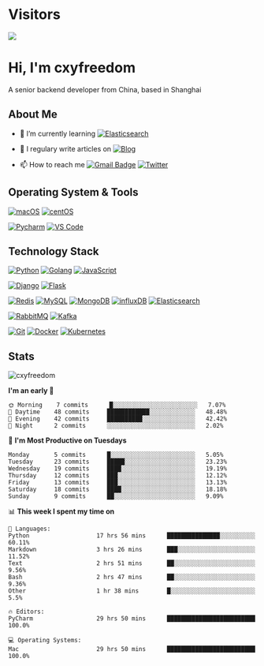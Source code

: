# Visitors

[![](https://el-psy-congroo-counter.glitch.me/count.svg)](https://glitch.com/~el-psy-congroo-counter)

# Hi, I'm cxyfreedom

A senior backend developer from China, based in Shanghai

## About Me

- 🌱 I’m currently learning [![Elasticsearch](https://img.shields.io/badge/-Elasticsearch-005571?style=for-the-badge&logo=Elasticsearch&logoColor=ffffff)](https://www.elastic.co/)

- 📝 I regulary write articles on [![Blog](https://img.shields.io/badge/-reishin.me-FF4088?style=for-the-badge&logo=Hugo&logoColor=ffffff)](https://reishin.me)

- 📫 How to reach me [![Gmail Badge](https://img.shields.io/badge/-gmail-c14438?style=for-the-badge&logo=Gmail&logoColor=ffffff)](mailto:cxydfreedom@gmail.com) [![Twitter](https://img.shields.io/badge/twitter-1DA1F2.svg?style=for-the-badge&logo=twitter&logoColor=ffffff)](https://twitter.com/cxyfreedom)

## Operating System & Tools

[![macOS](https://img.shields.io/badge/macOS-Mojave-292e33?style=flat-square&logo=apple&logoColor=ffffff)](https://www.apple.com/macos/mojave/)
[![centOS](https://img.shields.io/badge/CentOS-7.0-blue?style=flat-square&logo=CentOS&logoColor=262577)](https://www.centos.org/)

[![Pycharm](https://img.shields.io/badge/IDE-PyCharm-yellow?style=flat-square&logo=JetBrains)](https://www.jetbrains.com/pycharm/)
[![VS Code](https://img.shields.io/badge/IDE-VSCode-%23007ACC?style=flat-square&logo=Visual-studio-code)](https://code.visualstudio.com/)

## Technology Stack

[![Python](https://img.shields.io/badge/-Python-3776AB?style=flat-square&logo=python&logoColor=ffffff)](https://www.python.org/)
[![Golang](https://img.shields.io/badge/-Golang-00ADD8?style=flat-square&logo=go&logoColor=ffffff)](https://golang.org/)
[![JavaScript](https://img.shields.io/badge/-JavaScript-%23F7DF1C?style=flat-square&logo=javascript&logoColor=000000&labelColor=%23F7DF1C&color=%23FFCE5A)](https://www.javascript.com/)

[![Django](https://img.shields.io/badge/-Django-092E20?style=flat-square&logo=Django&logoColor=ffffff)](https://www.djangoproject.com/)
[![Flask](https://img.shields.io/badge/-Flask-000000?style=flat-square&logo=Flask&logoColor=ffffff)](https://flask.palletsprojects.com/)

[![Redis](https://img.shields.io/badge/-Redis-DC382D?style=flat-square&logo=Redis&logoColor=ffffff)](https://redis.io/)
[![MySQL](https://img.shields.io/badge/-MySQL-4479A1?style=flat-square&logo=MySQL&logoColor=ffffff)](https://www.mysql.com/)
[![MongoDB](https://img.shields.io/badge/-MongoDB-47A248?style=flat-square&logo=MongoDB&logoColor=ffffff)](https://www.mongodb.com/)
[![influxDB](https://img.shields.io/badge/-influxDB-22ADF6?style=flat-square&logo=influxDB&logoColor=ffffff)](https://www.influxdata.com/)
[![Elasticsearch](https://img.shields.io/badge/-Elasticsearch-005571?style=flat-square&logo=Elasticsearch&logoColor=ffffff)](https://www.elastic.co/)

[![RabbitMQ](https://img.shields.io/badge/-RabbitMQ-FF6600?style=flat-square&logo=RabbitMQ&logoColor=ffffff)](https://www.rabbitmq.com/)
[![Kafka](https://img.shields.io/badge/-Kafka-000000?style=flat-square&logo=Apache%20kafka&logoColor=ffffff)](https://kafka.apache.org/)

[![Git](https://img.shields.io/badge/-Git-%23F05032?style=flat-square&logo=git&logoColor=%23ffffff)](https://git-scm.com/)
[![Docker](https://img.shields.io/badge/-Docker-2496ED?style=flat-square&logo=docker&logoColor=ffffff)](https://www.docker.com/)
[![Kubernetes](https://img.shields.io/badge/-Kubernetes-326CE5?style=flat-square&logo=Kubernetes&logoColor=ffffff)](https://kubernetes.io/)

## Stats

<p><img src="https://github-readme-stats.vercel.app/api?username=cxyfreedom&show_icons=true&theme=dracula" alt="cxyfreedom" /></p>

<!--START_SECTION:waka-->
**I'm an early 🐤** 

```text
🌞 Morning    7 commits      █░░░░░░░░░░░░░░░░░░░░░░░░   7.07% 
🌆 Daytime    48 commits     ████████████░░░░░░░░░░░░░   48.48% 
🌃 Evening    42 commits     ██████████░░░░░░░░░░░░░░░   42.42% 
🌙 Night      2 commits      ░░░░░░░░░░░░░░░░░░░░░░░░░   2.02%

```
📅 **I'm Most Productive on Tuesdays** 

```text
Monday       5 commits      █░░░░░░░░░░░░░░░░░░░░░░░░   5.05% 
Tuesday      23 commits     █████░░░░░░░░░░░░░░░░░░░░   23.23% 
Wednesday    19 commits     ████░░░░░░░░░░░░░░░░░░░░░   19.19% 
Thursday     12 commits     ███░░░░░░░░░░░░░░░░░░░░░░   12.12% 
Friday       13 commits     ███░░░░░░░░░░░░░░░░░░░░░░   13.13% 
Saturday     18 commits     ████░░░░░░░░░░░░░░░░░░░░░   18.18% 
Sunday       9 commits      ██░░░░░░░░░░░░░░░░░░░░░░░   9.09%

```


📊 **This week I spent my time on** 

```text
💬 Languages: 
Python                   17 hrs 56 mins      ███████████████░░░░░░░░░░   60.11% 
Markdown                 3 hrs 26 mins       ███░░░░░░░░░░░░░░░░░░░░░░   11.52% 
Text                     2 hrs 51 mins       ██░░░░░░░░░░░░░░░░░░░░░░░   9.56% 
Bash                     2 hrs 47 mins       ██░░░░░░░░░░░░░░░░░░░░░░░   9.36% 
Other                    1 hr 38 mins        █░░░░░░░░░░░░░░░░░░░░░░░░   5.5%

🔥 Editors: 
PyCharm                  29 hrs 50 mins      █████████████████████████   100.0%

💻 Operating Systems: 
Mac                      29 hrs 50 mins      █████████████████████████   100.0%

```


<!--END_SECTION:waka-->

<!--
**cxyfreedom/cxyfreedom** is a ✨ _special_ ✨ repository because its `README.md` (this file) appears on your GitHub profile.

Here are some ideas to get you started:

- 🔭 I’m currently working on ...
- 🌱 I’m currently learning ...
- 👯 I’m looking to collaborate on ...
- 🤔 I’m looking for help with ...
- 💬 Ask me about ...
- 📫 How to reach me: ...
- 😄 Pronouns: ...
- ⚡ Fun fact: ...
-->
